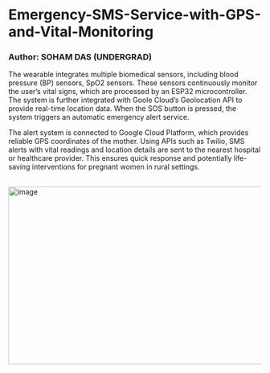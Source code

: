 # Emergency-SMS-Service-with-GPS-and-Vital-Monitoring

### Author: SOHAM DAS (UNDERGRAD)

The wearable integrates multiple biomedical sensors, including blood pressure (BP) sensors, SpO2 sensors. These sensors continuously monitor the user’s vital signs, which are processed by an ESP32 microcontroller. The system is further integrated with Goole Cloud’s Geolocation API to provide real-time location data. When the SOS button is pressed, the system triggers an automatic emergency alert service.

The alert system is connected to Google Cloud Platform, which    provides reliable GPS coordinates       of the mother. Using APIs such as Twilio, SMS alerts with vital readings and location details are sent to the nearest hospital or healthcare provider. This ensures quick response and potentially life-saving interventions for pregnant         women in rural settings.

<br>


<img width="531" height="354" alt="image" src="https://github.com/user-attachments/assets/37f2bfed-7fae-4900-88a7-0c7936546513" />
